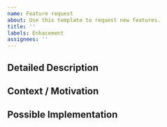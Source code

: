 ```yaml
---
name: Feature request
about: Use this template to request new features.
title: ''
labels: Enhacement
assignees: ''
---
```


<!--- Provide a general summary of the issue in the Title above -->

## Detailed Description
<!--- Provide a detailed description of the change or addition you are proposing -->

## Context / Motivation
<!--- Why is this change important to you? How would you use it? -->
<!--- How can it benefit other users? -->

## Possible Implementation
<!--- Not obligatory, but suggest an idea for implementing addition or change -->
<!--- If you already have worked on the idea, please share a link to the branch in your forked project -->